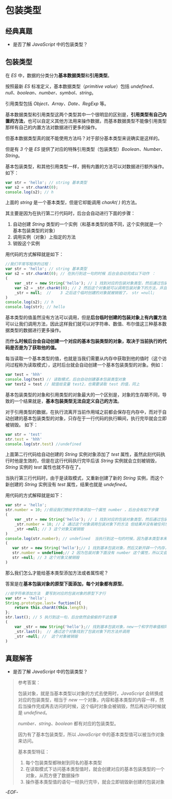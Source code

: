 # 包装类型

## 经典真题

- 是否了解 *JavaScript* 中的包装类型？

## 包装类型

在 *ES* 中，数据的分类分为**基本数据类型**和**引用类型**。

按照最新 *ES* 标准定义，基本数据类型（*primitive value*）包括 *undefined、null、boolean、number、symbol、string*。

引用类型包括 *Object、Array、Date、RegExp* 等。

基本数据类型和引用类型这两个类型其中一个很明显的区别是，**引用类型有自己内置的方法**，也可以自定义其他方法用来操作数据，而基本数据类型不能像引用类型那样有自己的内置方法对数据进行更多的操作。

但基本数据类型真的就不能使用方法吗？对于部分基本类型来说确实是这样的。

但是有 *3* 个是 *ES* 提供了对应的特殊引用类型（包装类型）*Boolean、Number、String*。

基本包装类型，和其他引用类型一样，拥有内置的方法可以对数据进行额外操作。如下：

```js
var str = 'hello'; // string 基本类型
var s2 = str.charAt(0);
console.log(s2); // h
```

上面的 *string* 是一个基本类型，但是它却能调用 *charAt( )* 的方法。

其主要是因为在执行第二行代码时，后台会自动进行下面的步骤：

1. 自动创建 *String* 类型的一个实例（和基本类型的值不同，这个实例就是一个基本包装类型的对象）
2. 调用实例（对象）上指定的方法
3. 销毁这个实例

用代码的方式解释就是如下：

```js
//我们平常写程序的过程：
var str = 'hello'; // string 基本类型
var s2 = str.charAt(0); // 在执行到这一句的时候 后台会自动完成以下动作 ：
(
    var _str = new String('hello'); // 1 找到对应的包装对象类型，然后通过包装对象创建出一个和基本类型值相同的对象
    var s2 = _str.charAt(0); // 2 然后这个对象就可以调用包装对象下的方法，并且返回结给 s2.
    _str = null;  //    3 之后这个临时创建的对象就被销毁了， str =null; 
)
console.log(s2); // h 
console.log(str); // hello
```

基本类型的值虽然没有方法可以调用，但是**后台临时创建的包装对象上有内置方法**可以让我们调用方法，因此这样我们就可以对字符串、数值、布尔值这三种基本数据类型的数据进行更多操作。

而**什么时候后台会自动创建一个对应的基本包装类型的对象，取决于当前执行的代码是否是为了获取他的值。**

每当读取一个基本类型的值，也就是当我们需要从内存中获取到他的值时（这个访问过程称为读取模式），这时后台就会自动创建一个基本包装类型的对象。例如：

```javascript
var test = 'hhh'
console.log(test) // 读取模式，后台自动创建基本包装类型对象
var test2 = test // 赋值给变量 test2，也需要读取 test 的值，同上
```

基本包装类型的对象和引用类型的对象最大的一个区别是，对象的生存期不同，导致的一个结果就是，**基本包装类型无法自定义自己的方法**。

对于引用类型的数据，在执行流离开当前作用域之前都会保存在内存中，而对于自动创建的基本包装类型的对象，只存在于一行代码的执行瞬间，执行完毕就会立即被销毁。
如下：

```javascript
var str = 'test'
str.test = 'hhh'
console.log(str.test) //undefined
```

上面第二行代码给自动创建的 *String* 实例对象添加了 *test* 属性，虽然此刻代码执行时他是生效的，但是在这行代码执行完毕后该 *String* 实例就会立刻被销毁，*String* 实例的 *test* 属性也就不存在了。

当执行第三行代码时，由于是读取模式，又重新创建了新的 *String* 实例，而这个新创建的 *String* 实例没有 *test* 属性，结果也就是 *undefined*。

用代码的方式解释就是如下：

```js
var str = 'hello';
str.number = 10; //假设我们想给字符串添加一个属性 number ，后台会有如下步骤
(
    var _str = new String('hello'); // 1 找到对应的包装对象类型，然后通过包装对象创建出一个和基本类型值相同的对象
    _str.number = 10; // 2 通过这个对象调用包装对象下的方法 但结果并没有被任何东西保存
    _str =null; // 3 这个对象又被销毁
)
console.log(str.number); // undefined  当执行到这一句的时候，因为基本类型本来没有属性，后台又会重新重复上面的步骤
(
   var str = new String('hello');// 1 找到基本包装对象，然后又新开辟一个内存，创建一个值为 hello 对象
   str.number = undefined;// 2 因为包装对象下面没有 number 这个属性，所以又会重新添加，因为没有值，所以值是未定义;然后弹出结果
   str =null; // 3 这个对象又被销毁
)
```

那么我们怎么才能给基本类型添加方法或者属性呢？

答案是在**基本包装对象的原型下面添加，每个对象都有原型**。

```js
//给字符串添加方法  要写到对应的包装对象的原型下才行
var str = 'hello';
String.prototype.last= fuction(){ 
    return this.charAt(this.length);
}; 
str.last(); // 5 执行到这一句，后台依然会偷偷的干这些事
(
    var _str = new String('hello');// 找到基本包装对象，new一个和字符串值相同的对象，
    _str.last();  // 通过这个对象找到了包装对象下的方法并调用 
    _str =null; //  这个对象被销毁
)
```

## 真题解答

- 是否了解 *JavaScript* 中的包装类型？

> 参考答案：
>
> 包装对象，就是当基本类型以对象的方式去使用时，*JavaScript* 会转换成对应的包装类型，相当于 *new* 一个对象，内容和基本类型的内容一样，然后当操作完成再去访问的时候，这个临时对象会被销毁，然后再访问时候就是 *undefined*。
>
> *number、string、boolean* 都有对应的包装类型。
>
> 因为有了基本包装类型，所以 *JavaScript*  中的基本类型值可以被当作对象来访问。
>
> 基本类型特征：
>
> 1. 每个包装类型都映射到同名的基本类型
> 2. 在读取模式下访问基本类型值时，就会创建对应的基本包装类型的一个对象，从而方便了数据操作
> 3. 操作基本类型值的语句一经执行完毕，就会立即销毁新创建的包装对象

-*EOF*-


